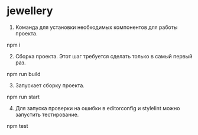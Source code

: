 # jewellery

1. Команда для установки необходимых компонентов для работы проекта.

npm i

2. Сборка проекта. Этот шаг требуется сделать только в самый первый раз.

npm run build

3. Запускает сборку проекта.

npm run start

4. Для запуска проверки на ошибки в editorconfig и stylelint можно запустить тестирование.

npm test
